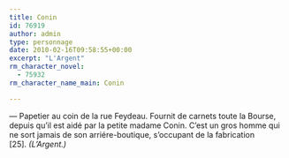 ```yaml
---
title: Conin
id: 76919
author: admin
type: personnage
date: 2010-02-16T09:58:55+00:00
excerpt: "L'Argent"
rm_character_novel:
  - 75932
rm_character_name_main: Conin

---
```

— Papetier au coin de la rue Feydeau. Fournit de carnets toute la Bourse, depuis qu&rsquo;il est aidé par la petite madame Conin. C&rsquo;est un gros homme qui ne sort jamais de son arriére-boutique, s&rsquo;occupant de la fabrication [25]. _(L&rsquo;Argent.)_
